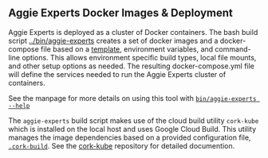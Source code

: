 ## Aggie Experts Docker Images & Deployment

Aggie Experts is deployed as a cluster of Docker containers. The bash build script [../bin/aggie-experts](../bin/aggie-experts) creates a set of docker images and a docker-compose file based on a [template](../docker-template.yaml), environment variables, and command-line options. This allows environment specific build types, local file mounts, and other setup options as needed. The resulting docker-compose.yml file will define the services needed to run the Aggie Experts cluster of containers.

See the manpage for more details on using this tool with [`bin/aggie-experts --help`](./aggie-experts-help.txt)

The `aggie-experts` build script makes use of the cloud build utility `cork-kube` which is installed on the local host and uses Google Cloud Build. This utility manages the image dependencies based on a provided configuration file, [`.cork-build`](../.cork-build). See the [cork-kube](https://github.com/ucd-library/cork-kube) repository for detailed documention.


